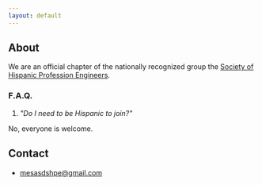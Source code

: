 ```yaml
---
layout: default
---
```


## About

We are an official chapter of the nationally recognized group the
[Society of Hispanic Profession Engineers][SHPE].

[SHPE]: http://shpe.org/

### F.A.Q.

1. *"Do I need to be Hispanic to join?"*

  No, everyone is welcome.

## Contact

- <mesasdshpe@gmail.com>
